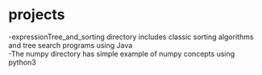 # projects
-expressionTree_and_sorting directory includes classic sorting algorithms and tree search programs using Java\
-The numpy directory has simple example of numpy concepts using python3 
